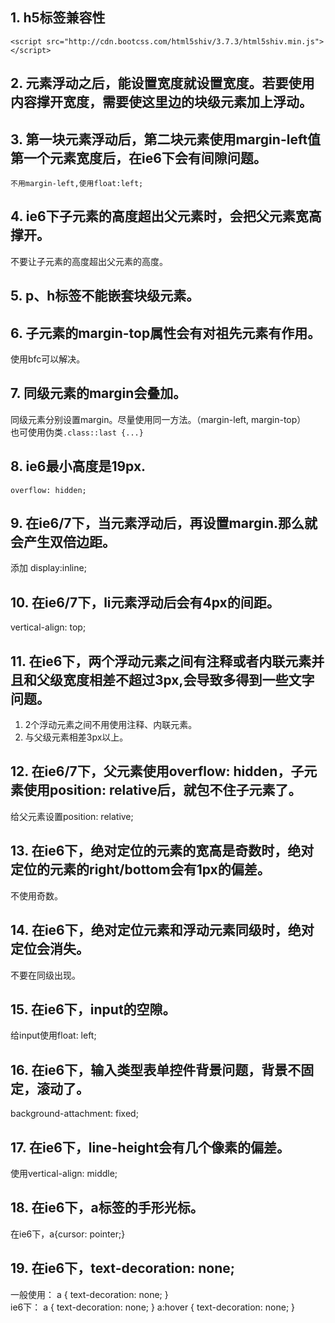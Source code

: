 ## 1. h5标签兼容性  

    <script src="http://cdn.bootcss.com/html5shiv/3.7.3/html5shiv.min.js"></script>

## 2. 元素浮动之后，能设置宽度就设置宽度。若要使用内容撑开宽度，需要使这里边的块级元素加上浮动。  

## 3. 第一块元素浮动后，第二块元素使用margin-left值第一个元素宽度后，在ie6下会有间隙问题。  

    不用margin-left,使用float:left;

## 4. ie6下子元素的高度超出父元素时，会把父元素宽高撑开。  

不要让子元素的高度超出父元素的高度。  

## 5. p、h标签不能嵌套块级元素。  

## 6. 子元素的margin-top属性会有对祖先元素有作用。  

使用bfc可以解决。  

## 7. 同级元素的margin会叠加。  

同级元素分别设置margin。尽量使用同一方法。（margin-left, margin-top）  
也可使用伪类`.class::last {...}`  

## 8. ie6最小高度是19px.  

    overflow: hidden;

## 9. 在ie6/7下，当元素浮动后，再设置margin.那么就会产生双倍边距。  

添加 display:inline;

## 10. 在ie6/7下，li元素浮动后会有4px的间距。  

vertical-align: top;

## 11. 在ie6下，两个浮动元素之间有注释或者内联元素并且和父级宽度相差不超过3px,会导致多得到一些文字问题。  

1. 2个浮动元素之间不用使用注释、内联元素。  
2. 与父级元素相差3px以上。  

## 12. 在ie6/7下，父元素使用overflow: hidden，子元素使用position: relative后，就包不住子元素了。  

给父元素设置position: relative;  

## 13. 在ie6下，绝对定位的元素的宽高是奇数时，绝对定位的元素的right/bottom会有1px的偏差。  

不使用奇数。  

## 14. 在ie6下，绝对定位元素和浮动元素同级时，绝对定位会消失。  

不要在同级出现。  

## 15. 在ie6下，input的空隙。  

给input使用float: left;

## 16. 在ie6下，输入类型表单控件背景问题，背景不固定，滚动了。  

background-attachment: fixed;  

## 17. 在ie6下，line-height会有几个像素的偏差。  

使用vertical-align: middle;  

## 18. 在ie6下，a标签的手形光标。  

在ie6下，a{cursor: pointer;}

## 19. 在ie6下，text-decoration: none;  

一般使用： a { text-decoration: none; }  
ie6下： a { text-decoration: none; } a:hover { text-decoration: none; }  
